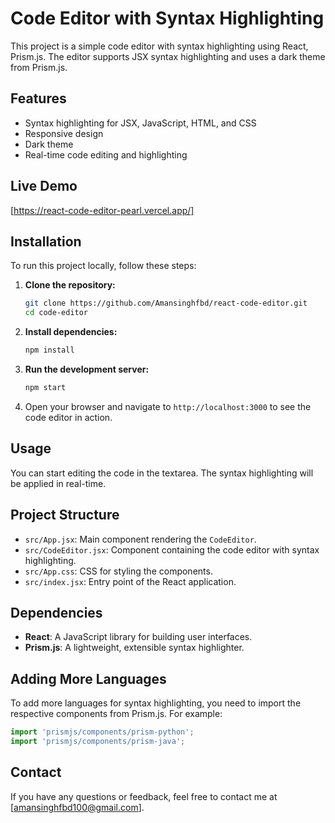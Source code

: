 # Code Editor with Syntax Highlighting

This project is a simple code editor with syntax highlighting using React, Prism.js. The editor supports JSX syntax highlighting and uses a dark theme from Prism.js.

## Features

- Syntax highlighting for JSX, JavaScript, HTML, and CSS
- Responsive design
- Dark theme
- Real-time code editing and highlighting

## Live Demo
[https://react-code-editor-pearl.vercel.app/]

## Installation

To run this project locally, follow these steps:

1. **Clone the repository:**

    ```bash
    git clone https://github.com/Amansinghfbd/react-code-editor.git
    cd code-editor
    ```

2. **Install dependencies:**

    ```bash
    npm install
    ```

3. **Run the development server:**

    ```bash
    npm start
    ```

4. Open your browser and navigate to `http://localhost:3000` to see the code editor in action.

## Usage

You can start editing the code in the textarea. The syntax highlighting will be applied in real-time.

## Project Structure

- `src/App.jsx`: Main component rendering the `CodeEditor`.
- `src/CodeEditor.jsx`: Component containing the code editor with syntax highlighting.
- `src/App.css`: CSS for styling the components.
- `src/index.jsx`: Entry point of the React application.

## Dependencies

- **React**: A JavaScript library for building user interfaces.
- **Prism.js**: A lightweight, extensible syntax highlighter.

## Adding More Languages

To add more languages for syntax highlighting, you need to import the respective components from Prism.js. For example:

```javascript
import 'prismjs/components/prism-python';
import 'prismjs/components/prism-java';
```

## Contact
If you have any questions or feedback, feel free to contact me at [amansinghfbd100@gmail.com].
